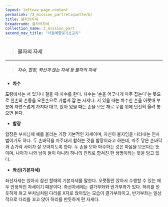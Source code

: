 ```yaml
---
layout: leftnav-page-content
permalink: /3_mission_part/etiquette/b/
title: 불자의자세
breadcrumb: 불자의자세
collection_name: 3_mission_part
second_nav_title: "사찰예절및기초교리"
---
```


> ### **불자의 자세**

---

> <h5> 차수, 합장, 좌선과 앉는 자세 등 불자의 자세 </h5>

* **차수**

도량에서는 서 있거나 걸을 때 차수를 한다. 차수는 '손을 어긋나게 마주 잡는다'는 뜻으로 왼손의 손등을 오른손으로 가볍게 잡 는 자세다. 서 있을 때는 차수한 손을 아랫배 부분에 자연스럽게 가져다 대고, 앉아 있을 때는 손을 모은 채로 무릎 위에 단전히 올려 놓으면 된다.


* **합장**

합장은 부처님께 예를 올리는 가장 기본적인 자세이며, 자신이 불자임을 나타내는 인사법이기도 하다. 두 손바닥을 마주대서 합하는 것을 합장이라고 하는데, 마주 닿은 손바닥과 손가락 사이가 잘 모아지도록 한다. 두 손을 모아 마주하는 것은 마음을 모은다는 뜻이며, 나아가 나와 남이 둘이 아니라 하나의 진리로 합쳐진 한 생명이라는 뜻을 담고 있다.

* **좌선(기본자세)**

좌선자세는 앉아서 참선 할때의 기본자세를 말한다. 오랫동안 앉아서 수행할 수 있는 매우 안정적인 자세이기 때문이다.
좌선자세에는 결가부좌와 반가부좌가 있다. 허리를 반듯하게 펴고 부처님처럼 다리를 X자로 앉아있는 모습이 결가부좌이고, 반가부좌는 일상적으로 다리를 꼬고 앉아 허리를 반듯하게 편 자세다.


